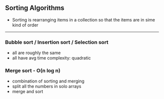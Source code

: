 ## Sorting Algorithms

- Sorting is rearranging items in a collection so that the items are in sime kind of order

---

### Bubble sort / Insertion sort / Selection sort

- all are roughly the same
- all have avg time complexity: quadratic

### Merge sort - O(n log n)

- combination of sorting and merging
- split all the numbers in solo arrays
- merge and sort
